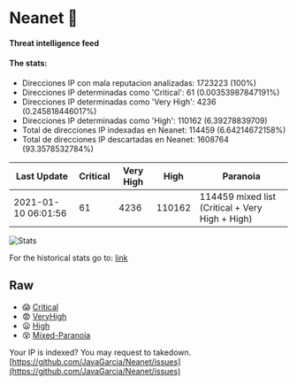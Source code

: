 # Neanet :hocho:
#### Threat intelligence feed
#### The stats:

- Direcciones IP con mala reputacion analizadas: 1723223 (100%)
- Direcciones IP determinadas como 'Critical':  61 (0.00353987847191%)
- Direcciones IP determinadas como 'Very High':  4236 (0.245818446017%)
- Direcciones IP determinadas como 'High':  110162 (6.39278839709)
- Total de direcciones IP indexadas en Neanet:  114459 (6.64214672158%)
- Total de direcciones IP descartadas en Neanet:  1608764 (93.3578532784%)

| Last Update | Critical | Very High | High | Paranoia |
| --- | --- | --- | --- | --- |
| 2021-01-10 06:01:56 | 61 | 4236 | 110162 | 114459 mixed list (Critical + Very High + High)|

![Stats](https://docs.google.com/spreadsheets/d/e/2PACX-1vSnaNMIXVabIpDJjufMlzH7poXnshF3mgd8Is1g9ytUEzVsP5my4Trn8f-xkoLLQ38xpL3HtmUexLo6/pubchart?oid=501124687&format=image)

For the historical stats go to: [link](/stats.csv)
## Raw
- :scream: [Critical](https://raw.githubusercontent.com/JavaGarcia/Neanet/master/blacklists/neanet_critical.txt)
- :fearful: [VeryHigh](https://raw.githubusercontent.com/JavaGarcia/Neanet/master/blacklists/neanet_veryHigh.txtt)
- :frowning: [High](https://raw.githubusercontent.com/JavaGarcia/Neanet/master/blacklists/neanet_high.txt)
- :dizzy_face: [Mixed-Paranoia](https://raw.githubusercontent.com/JavaGarcia/Neanet/master/blacklists/neanet_all.txt)


Your IP is indexed? You may request to takedown. [https://github.com/JavaGarcia/Neanet/issues](https://github.com/JavaGarcia/Neanet/issues)




























































































































































































































































































































































































































































































































































































































































































































































































































































































































































































































































































































































































































































































































































































































































































































































































































































































































































































































































































































































































































































































































































































































































































































































































































































































































































































































































































































































































































































































































































































































































































































































































































































































































































































































































































































